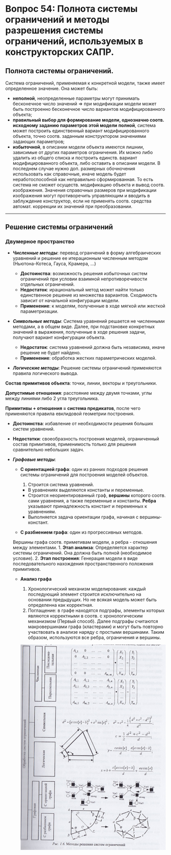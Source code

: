 # Вопрос 54: Полнота системы ограничений и методы разрешения системы ограничений, используемых в конструкторских САПР.

## Полнота системы ограничений.

Система ограничений, применяемая к конкретной модели, также имеет определенное значение. Она может быть:
- **неполной**, неопределенные параметры могут принимать бесконечное число значений => при модификации модели может быть построенно бесконечное число вариантов модифицированного объекта;
- **правильный выбор для формирование модели, однозначно соотв. исходному заданию параметров этой модели** **полной**, система может построить единственный вариант модифицированного объекта, точно соотв. заданным конструктором значениями задающих параметров;
- **избыточной**, в описании модели объекта имеются лишнии, зависимые от других параметров ограничения. Их можно либо удалить из общего списка и построить единств. вариант модифицированного объекта, либо оставить в описании модели. В последнем случае нужно доп. размерных обочночения использовать как справочные, иначе модель будет неработоспособной как неправильно сформированная. То есть система не сможет осуществ. модификацию объекта и вывод соотв. изображения. Значения справочных размеров при модификации изображения могут противоречить управляющим и вводить в заблуждение конструктор, если не применять соотв. средства автомат. коррекции их значений при преобразовании.
***
## Решение системы ограничений

### Двумерное пространство
- ***Численные методы***: перевод огранчений в форму алгебраических уравнений и решение ее итерационным численным методом (Ньютона-Котеса, Гауса, Крамера, ...)
    - **Достоинства**: возможность решения избыточных систем ограничений при условии взаимной непротиворечивости отдельных ограничений.
    - **Недостаток**: ирациональный метод может найти только единственное решение из множества вариантов. Сходимость зависит от начальной конфигурации модели.
    - **Применение**: к моделям, полученные в ходе мягкой или жесткой параметризации.

- ***Символьные методы***: Система уравнений решается не численными методами, а в общем виде. Далее, при подстановке конкретных значений в выражения, полученные в ходе решения задачи, получают вариант конфигурации объекта.
   - **Недостаток**: система уравнений должна быть независима, иначе решение не будет найдено.
   - **Применение**: обработка жестких параметрических моделей.

- ***Логические методы***: Решение системы ограничений применяются правила логического вывода.

 **Состав примитивов объекта**: точки, линии, векторы и треугольники.

 **Допустимые отношения**: расстояние между двумя точками, углы между линиями либо 2 угла треугольника.

 **Примитивы + отношения = система предикатов**, после чего применяются правила евклидовой геометрии построения.

 - **Достоинства**: избавление от необходимости решения больших систем уравнений.
 - **Недостатки**: своеобразность построения моделей, ограниченный состав примитивов, применимость только для решения сравнительно небольших задач.

- ***Графовые методы***:
   - **С ориентацией графа**: один из ранних подходов решения системы ограничений для построения моделей объектов.
      1. Строится система уравнений.
      + В уравнениях выделяются константы и переменные.
      + Строится неориентированный граф, **вершины** которого соотв. сами уравнения, а также переменные и константы. **Ребра** указывают принадлежность констант и переменных к уравнениям.
      + Выполняется задача ориентации графа, начиная с вершины-констант.

   - **С разбиением графа**: один из прогрессивных методов.

   Вершины графа соотв. приметивам модели, а ребра - отношения между элементами.
      1. **Этап анализа**: Определяется характер системы ограничений. Она должна быть полной (необходимое условие).
      2. **Этап построения**: Генерация модели в виде последовательного нахождения пространственного положения примитивов.

   - **Анализ графа**
      1. Хронологический механизм моделирования: каждый последующий элемент строится исключительно на основании предыдущих. Но не всякая модель может быть определенна как корректная.
      2. Поглащение: в графе находятся подграфы, элементы которых являются корректными в соотв. с хронологическим механизмом (Первый способ). Далее подграфы считаются макровершинами графа (кластерами) и могут быть повторно участвовать в анализе наряду с простыми вершинами. Таким образом, используются все ребра, ограничения и вершины.

      ![Методы решения систем ограничений](../resources/imgs/54-1/1.png)

